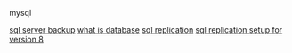 mysql

<a href="https://www.databasejournal.com/ms-sql/developing-a-sql-server-backup-strategy/">sql server backup</a>
<a href="https://www.techtarget.com/searchdatamanagement/definition/database">what is database</a>
<a href="https://www.digitalocean.com/community/tutorials/how-to-choose-a-redundancy-plan-to-ensure-high-availability#sql-replication">sql replication</a>
<a href="https://www.digitalocean.com/community/tutorials/how-to-set-up-replication-in-mysql">sql replication setup for version 8</a>

